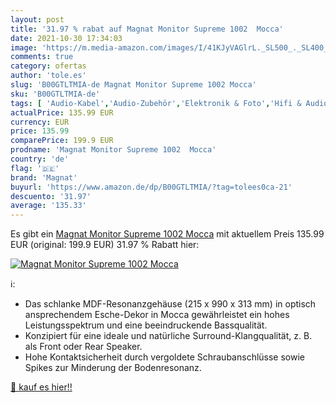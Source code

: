 ```yaml
---
layout: post
title: '31.97 % rabat auf Magnat Monitor Supreme 1002  Mocca'
date: 2021-10-30 17:34:03
image: 'https://m.media-amazon.com/images/I/41KJyVAGlrL._SL500_._SL400_.jpg'
comments: true
category: ofertas
author: 'tole.es'
slug: 'B00GTLTMIA-de Magnat Monitor Supreme 1002 Mocca'
sku: 'B00GTLTMIA-de'
tags: [ 'Audio-Kabel','Audio-Zubehör','Elektronik & Foto','Hifi & Audio','Subwooferkabel','magnat', ]
actualPrice: 135.99 EUR
currency: EUR
price: 135.99
comparePrice: 199.9 EUR
prodname: 'Magnat Monitor Supreme 1002  Mocca'
country: 'de'
flag: '🇩🇪'
brand: 'Magnat'
buyurl: 'https://www.amazon.de/dp/B00GTLTMIA/?tag=tolees0ca-21'
descuento: '31.97'
average: '135.33'
---
```


Es gibt ein [Magnat Monitor Supreme 1002  Mocca](https://www.amazon.de/dp/B00GTLTMIA/?tag=tolees0ca-21) mit aktuellem Preis 135.99 EUR (original: 199.9 EUR) 31.97 % Rabatt hier:

[![Magnat Monitor Supreme 1002  Mocca](https://m.media-amazon.com/images/I/41KJyVAGlrL._SL500_._SL400_.jpg)](https://www.amazon.de/dp/B00GTLTMIA/?tag=tolees0ca-21)

ℹ️:

- Das schlanke MDF-Resonanzgehäuse (215 x 990 x 313 mm) in optisch ansprechendem Esche-Dekor in Mocca gewährleistet ein hohes Leistungsspektrum und eine beeindruckende Bassqualität.
- Konzipiert für eine ideale und natürliche Surround-Klangqualität, z. B. als Front oder Rear Speaker.
- Hohe Kontaktsicherheit durch vergoldete Schraubanschlüsse sowie Spikes zur Minderung der Bodenresonanz.

[🛒 kauf es hier!!](https://www.amazon.de/dp/B00GTLTMIA/?tag=tolees0ca-21)
